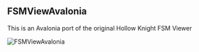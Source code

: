 ## FSMViewAvalonia

This is an Avalonia port of the original Hollow Knight FSM Viewer

![FSMViewAvalonia](https://github.com/user-attachments/assets/dfb8bb24-a4b5-4aea-9207-4fc2ab47c0e9)